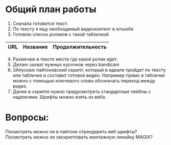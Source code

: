 # Общий план работы
1. Сначала готовится текст.
2. По тексту я ищу необходимый видеоконтент в ютьюбе
3. Готовлю список роликов с такой табличкой

| URL | Название | Продолжительность |
|---|---|---|


4. Размечаю в тексте места где какой ролик идет.
5. Делаю захват нужных кусочков через bandicam
6. ЗАпускаю пайтоновский скрипт, который в идеале пройдет по тексту
или табличке и составит готовое видео.
Например прямо в табличке можно с помощью ключевого слова обозначать переход между видео.
7. Далее в скрипте нужно предусмотреть стандартные лейблы с надписями.
Шрифты можно взять из веба. 

# Вопросы:
Посмотреть можно ли в пайтоне отрендерить веб шрифты?   
Посмотреть можно ли заскриптовать монтажную линейку MAGIX?
